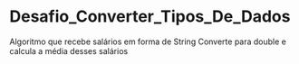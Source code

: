 # Desafio_Converter_Tipos_De_Dados
Algoritmo que recebe salários em forma de String 
Converte para double e calcula a média desses salários
